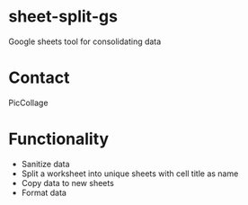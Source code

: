 # sheet-split-gs
Google sheets tool for consolidating data

# Contact
PicCollage

# Functionality
- Sanitize data
- Split a worksheet into unique sheets with cell title as name
- Copy data to new sheets
- Format data